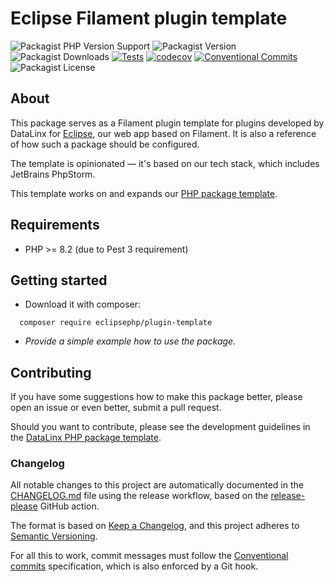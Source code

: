 # Eclipse Filament plugin template

![Packagist PHP Version Support](https://img.shields.io/packagist/php-v/eclipsephp/plugin-template)
![Packagist Version](https://img.shields.io/packagist/v/eclipsephp/plugin-template)
![Packagist Downloads](https://img.shields.io/packagist/dt/eclipsephp/plugin-template)
[![Tests](https://github.com/DataLinx/eclipsephp-plugin-template/actions/workflows/test-runner.yml/badge.svg)](https://github.com/DataLinx/eclipsephp-plugin-template/actions/workflows/test-runner.yml)
[![codecov](https://codecov.io/gh/DataLinx/eclipsephp-plugin-template/graph/badge.svg?token=1HKSY5O6IW)](https://codecov.io/gh/DataLinx/eclipsephp-plugin-template)
[![Conventional Commits](https://img.shields.io/badge/Conventional%20Commits-1.0.0-%23FE5196?logo=conventionalcommits&logoColor=white)](https://conventionalcommits.org)
![Packagist License](https://img.shields.io/packagist/l/eclipsephp/plugin-template)

## About
This package serves as a Filament plugin template for plugins developed by DataLinx for [Eclipse](https://github.com/DataLinx/eclipsephp-app), our web app based on Filament. It is also a reference of how such a package should be configured.

The template is opinionated — it's based on our tech stack, which includes JetBrains PhpStorm.

This template works on and expands our [PHP package template](https://github.com/DataLinx/php-package-template).

## Requirements
- PHP >= 8.2 (due to Pest 3 requirement)

## Getting started
* Download it with composer:
```shell
  composer require eclipsephp/plugin-template
````
* _Provide a simple example how to use the package._

## Contributing
If you have some suggestions how to make this package better, please open an issue or even better, submit a pull request.

Should you want to contribute, please see the development guidelines in the [DataLinx PHP package template](https://github.com/DataLinx/php-package-template).

### Changelog
All notable changes to this project are automatically documented in the [CHANGELOG.md](CHANGELOG.md) file using the release workflow, based on the [release-please](https://github.com/googleapis/release-please) GitHub action.

The format is based on [Keep a Changelog](https://keepachangelog.com/en/1.0.0/),
and this project adheres to [Semantic Versioning](https://semver.org/spec/v2.0.0.html).

For all this to work, commit messages must follow the [Conventional commits](https://www.conventionalcommits.org/) specification, which is also enforced by a Git hook.
